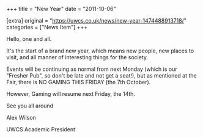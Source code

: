 +++
title = "New Year"
date = "2011-10-06"

[extra]
original = "https://uwcs.co.uk/news/new-year-1474488913718/"    
categories = ["News Item"]
+++

Hello, one and all.

It's the start of a brand new year, which means new people, new places to visit, and all manner of interesting things for the society.

Events will be continuing as normal from next Monday (which is our "Fresher Pub", so don't be late and not get a seat\!), but as mentioned at the Fair, there is NO GAMING THIS FRIDAY (the 7th October).

However, Gaming will resume next Friday, the 14th.

See you all around

Alex Wilson

UWCS Academic President

